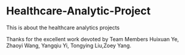 # Healthcare-Analytic-Project
This is about the healthcare analytics projects   







Thanks for the excellent work devoted by Team Members Huixuan Ye, Zhaoyi Wang, Yangqiu Yi, Tongying Liu,Zoey Yang.



